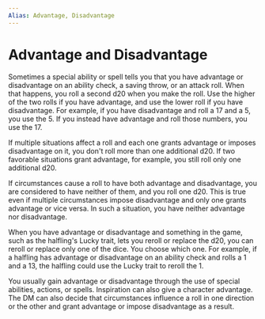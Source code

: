 ```yaml
---
Alias: Advantage, Disadvantage
---
```


# Advantage and Disadvantage

Sometimes a special ability or spell tells you that you have advantage or disadvantage on an ability check, a saving throw, or an attack roll. When that happens, you roll a second d20 when you make the roll. Use the higher of the two rolls if you have advantage, and use the lower roll if you have disadvantage. For example, if you have disadvantage and roll a 17 and a 5, you use the 5. If you instead have advantage and roll those numbers, you use the 17.

If multiple situations affect a roll and each one grants advantage or imposes disadvantage on it, you don't roll more than one additional d20. If two favorable situations grant advantage, for example, you still roll only one additional d20.

If circumstances cause a roll to have both advantage and disadvantage, you are considered to have neither of them, and you roll one d20. This is true even if multiple circumstances impose disadvantage and only one grants advantage or vice versa. In such a situation, you have neither advantage nor disadvantage.

When you have advantage or disadvantage and something in the game, such as the halfling's Lucky trait, lets you reroll or replace the d20, you can reroll or replace only one of the dice. You choose which one. For example, if a halfling has advantage or disadvantage on an ability check and rolls a 1 and a 13, the halfling could use the Lucky trait to reroll the 1.

You usually gain advantage or disadvantage through the use of special abilities, actions, or spells. Inspiration can also give a character advantage. The DM can also decide that circumstances influence a roll in one direction or the other and grant advantage or impose disadvantage as a result.
